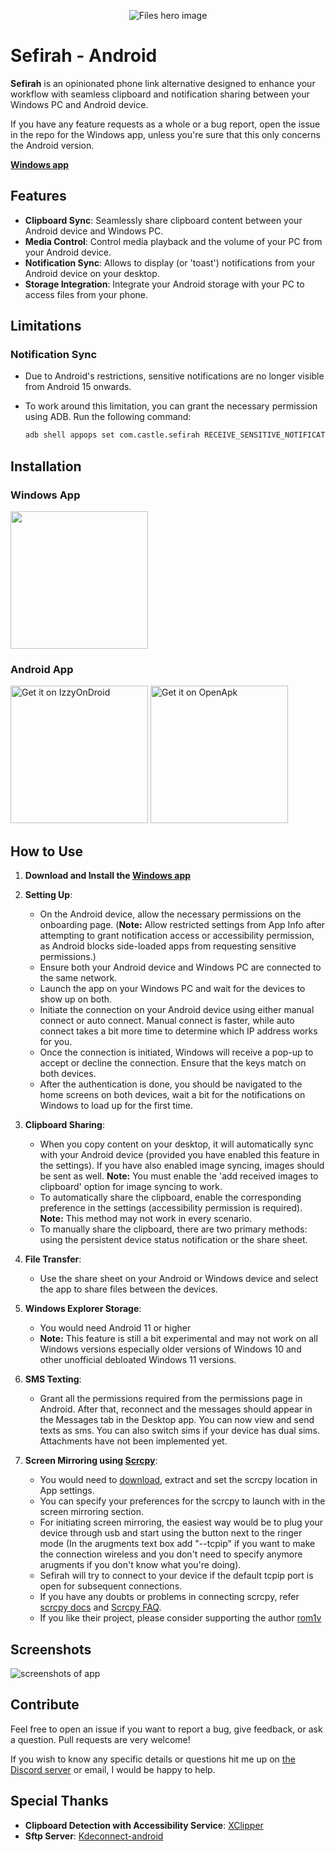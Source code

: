<p align="center">

  <img alt="Files hero image" src="./fastlane/metadata/android/en-US/images/featureGraphic.png" />

</p>

# Sefirah - Android

**Sefirah** is an opinionated phone link alternative designed to enhance your workflow with seamless clipboard and notification sharing between your Windows PC and Android device. 

If you have any feature requests as a whole or a bug report, open the issue in the repo for the Windows app, unless you're sure that this only concerns the Android version.

**[Windows app](https://github.com/shrimqy/Sefirah)**

## Features

- **Clipboard Sync**: Seamlessly share clipboard content between your Android device and Windows PC.
- **Media Control**: Control media playback and the volume of your PC from your Android device.
- **Notification Sync**: Allows to display (or 'toast') notifications from your Android device on your desktop.
- **Storage Integration**: Integrate your Android storage with your PC to access files from your phone.

## Limitations

### **Notification Sync**
- Due to Android's restrictions, sensitive notifications are no longer visible from Android 15 onwards.
- To work around this limitation, you can grant the necessary permission using ADB. Run the following command:

  ```sh
  adb shell appops set com.castle.sefirah RECEIVE_SENSITIVE_NOTIFICATIONS allow

## Installation

### Windows App
<p align="left">
  <!-- Store Badge -->
  <a style="text-decoration:none" href="https://apps.microsoft.com/detail/9PJV6D1JPG0H?launch=true&mode=full" target="_blank" rel="noopener noreferrer">
    <picture>
      <source media="(prefers-color-scheme: light)" srcset=".github/./readme-images/StoreBadge-dark.png" width="220" />
      <img src=".github/./readme-images/StoreBadge-light.png" width="200" />
    </picture>
  </a>
</p>

### Android App

[<img src="https://gitlab.com/IzzyOnDroid/repo/-/raw/master/assets/IzzyOnDroid.png" alt="Get it on IzzyOnDroid" width="220">](https://apt.izzysoft.de/fdroid/index/apk/com.castle.sefirah)
[<img src="https://www.openapk.net/images/openapk-badge.png" alt="Get it on OpenApk" width="220">](https://www.openapk.net/sefirah/com.castle.sefirah/)

## How to Use

1. **Download and Install the [Windows app](https://github.com/shrimqy/Sefirah)**

2. **Setting Up**:
   - On the Android device, allow the necessary permissions on the onboarding page. (**Note:** Allow restricted settings from App Info after attempting to grant notification access or accessibility permission, as Android blocks side-loaded apps from requesting sensitive permissions.)
   - Ensure both your Android device and Windows PC are connected to the same network.
   - Launch the app on your Windows PC and wait for the devices to show up on both.
   - Initiate the connection on your Android device using either manual connect or auto connect. Manual connect is faster, while auto connect takes a bit more time to determine which IP address works for you.
   - Once the connection is initiated, Windows will receive a pop-up to accept or decline the connection. Ensure that the keys match on both devices.
   - After the authentication is done, you should be navigated to the home screens on both devices, wait a bit for the notifications on Windows to load up for the first time.
3. **Clipboard Sharing**:
   - When you copy content on your desktop, it will automatically sync with your Android device (provided you have enabled this feature in the settings). If you have also enabled image syncing, images should be sent as well. **Note:** You must enable the 'add received images to clipboard' option for image syncing to work.
   - To automatically share the clipboard, enable the corresponding preference in the settings (accessibility permission is required). **Note:** This method may not work in every scenario.
   - To manually share the clipboard, there are two primary methods: using the persistent device status notification or the share sheet.
4. **File Transfer**:
   - Use the share sheet on your Android or Windows device and select the app to share files between the devices.
5. **Windows Explorer Storage**:
   - You would need Android 11 or higher
   - **Note:** This feature is still a bit experimental and may not work on all Windows versions especially older versions of Windows 10 and other unofficial debloated Windows 11 versions.
6. **SMS Texting**:
   - Grant all the permissions required from the permissions page in Android. After that, reconnect and the messages should appear in the Messages tab in the Desktop app. You can now view and send texts as sms. You can also switch sims if your device has dual sims. Attachments have not been implemented yet.
7. **Screen Mirroring using [Scrcpy](https://github.com/Genymobile/scrcpy)**:
   - You would need to [download](https://github.com/Genymobile/scrcpy/releases), extract and set the scrcpy location in App settings.
   - You can specify your preferences for the scrcpy to launch with in the screen mirroring section.
   - For initiating screen mirroring, the easiest way would be to plug your device through usb and start using the button next to the ringer mode (In the arugments text box add "--tcpip" if you want to make the connection wireless and you don't need to specify anymore arugments if you don't know what you're doing).
   - Sefirah will try to connect to your device if the default tcpip port is open for subsequent connections.
   - If you have any doubts or problems in connecting scrcpy, refer [scrcpy docs](https://github.com/Genymobile/scrcpy/blob/master/doc/connection.md) and [Scrcpy FAQ](https://github.com/Genymobile/scrcpy/blob/master/FAQ.md).
   - If you like their project, please consider supporting the author [rom1v](https://blog.rom1v.com/about/#support-my-open-source-work)
## Screenshots

![screenshots of app](./.github/readme-images/Screenshot.png)

## Contribute

Feel free to open an issue if you want to report a bug, give feedback, or ask a question. Pull requests are very welcome!

If you wish to know any specific details or questions hit me up on [the Discord server](https://discord.gg/MuvMqv4MES)
or email, I would be happy to help.

## Special Thanks
- **Clipboard Detection with Accessibility Service**: [XClipper](https://github.com/KaustubhPatange/XClipper)
- **Sftp Server**: [Kdeconnect-android](https://github.com/KDE/kdeconnect-android)
